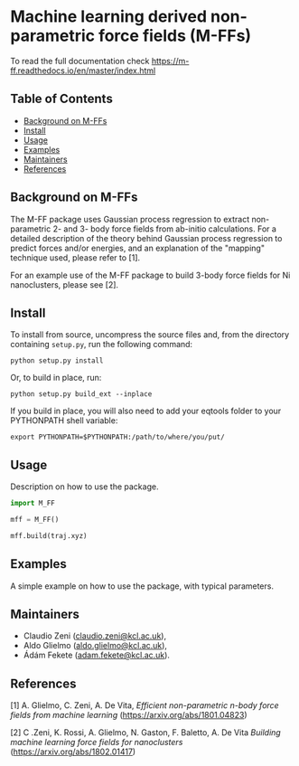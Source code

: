 # Machine learning derived non-parametric force fields (M-FFs)

To read the full documentation check https://m-ff.readthedocs.io/en/master/index.html

## Table of Contents

- [Background on M-FFs](#background)
- [Install](#install)
- [Usage](#usage)
- [Examples](#examples)
- [Maintainers](#maintainers)
- [References](#references)

## Background on M-FFs

The M-FF package uses Gaussian process regression to extract non-parametric 2- and 3- body force fields from ab-initio calculations.
For a detailed description of the theory behind Gaussian process regression to predict forces and/or energies, and an explanation of the "mapping" technique used, please refer to [1].

For an example use of the M-FF package to build 3-body force fields for Ni nanoclusters, please see [2].

## Install

To install from source, uncompress the source files and, from the directory containing `setup.py`, run the following command:
    
    python setup.py install

Or, to build in place, run:
    
    python setup.py build_ext --inplace

If you build in place, you will also need to add your eqtools folder to your PYTHONPATH shell variable:
    
    export PYTHONPATH=$PYTHONPATH:/path/to/where/you/put/

## Usage

Description on how to use the package.

```py
import M_FF

mff = M_FF()

mff.build(traj.xyz)

```

## Examples

A simple example on how to use the package, with typical parameters.

## Maintainers

* Claudio Zeni (claudio.zeni@kcl.ac.uk),
* Aldo Glielmo (aldo.glielmo@kcl.ac.uk),
* Ádám Fekete (adam.fekete@kcl.ac.uk).

## References

[1] A. Glielmo, C. Zeni, A. De Vita, *Efficient non-parametric n-body force fields from machine learning* (https://arxiv.org/abs/1801.04823)

[2] C .Zeni, K. Rossi, A. Glielmo, N. Gaston, F. Baletto, A. De Vita *Building machine learning force fields for nanoclusters* (https://arxiv.org/abs/1802.01417)

